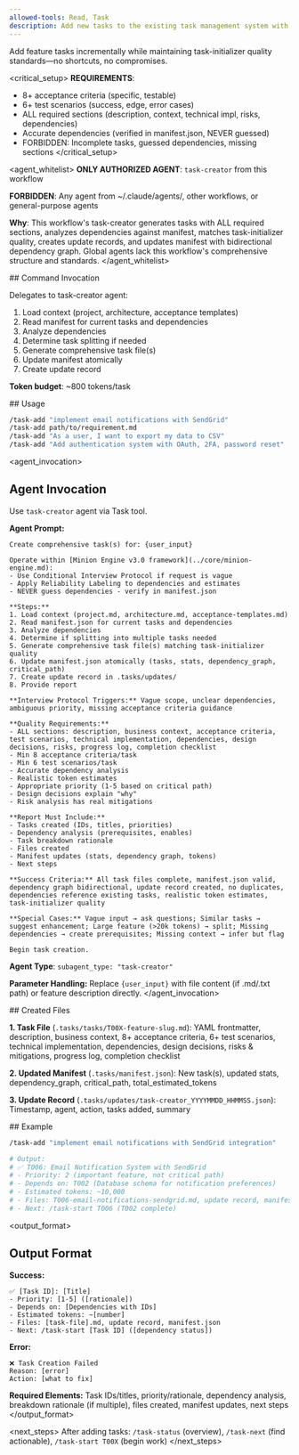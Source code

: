 ```yaml
---
allowed-tools: Read, Task
description: Add new tasks to the existing task management system with full comprehensiveness
---
```


<purpose>
Add feature tasks incrementally while maintaining task-initializer quality standards—no shortcuts, no compromises.
</purpose>

<critical_setup>
**REQUIREMENTS**:
- 8+ acceptance criteria (specific, testable)
- 6+ test scenarios (success, edge, error cases)
- ALL required sections (description, context, technical impl, risks, dependencies)
- Accurate dependencies (verified in manifest.json, NEVER guessed)
- FORBIDDEN: Incomplete tasks, guessed dependencies, missing sections
</critical_setup>

<agent_whitelist>
**ONLY AUTHORIZED AGENT**: `task-creator` from this workflow

**FORBIDDEN**: Any agent from ~/.claude/agents/, other workflows, or general-purpose agents

**Why**: This workflow's task-creator generates tasks with ALL required sections, analyzes dependencies against manifest, matches task-initializer quality, creates update records, and updates manifest with bidirectional dependency graph. Global agents lack this workflow's comprehensive structure and standards.
</agent_whitelist>

<invocation>
## Command Invocation

Delegates to task-creator agent:
1. Load context (project, architecture, acceptance templates)
2. Read manifest for current tasks and dependencies
3. Analyze dependencies
4. Determine task splitting if needed
5. Generate comprehensive task file(s)
6. Update manifest atomically
7. Create update record

**Token budget**: ~800 tokens/task
</invocation>

<usage>
## Usage

```bash
/task-add "implement email notifications with SendGrid"
/task-add path/to/requirement.md
/task-add "As a user, I want to export my data to CSV"
/task-add "Add authentication system with OAuth, 2FA, password reset"  # Split into multiple tasks
```
</usage>

<agent_invocation>
## Agent Invocation

Use `task-creator` agent via Task tool.

**Agent Prompt:**

```
Create comprehensive task(s) for: {user_input}

Operate within [Minion Engine v3.0 framework](../core/minion-engine.md):
- Use Conditional Interview Protocol if request is vague
- Apply Reliability Labeling to dependencies and estimates
- NEVER guess dependencies - verify in manifest.json

**Steps:**
1. Load context (project.md, architecture.md, acceptance-templates.md)
2. Read manifest.json for current tasks and dependencies
3. Analyze dependencies
4. Determine if splitting into multiple tasks needed
5. Generate comprehensive task file(s) matching task-initializer quality
6. Update manifest.json atomically (tasks, stats, dependency_graph, critical_path)
7. Create update record in .tasks/updates/
8. Provide report

**Interview Protocol Triggers:** Vague scope, unclear dependencies, ambiguous priority, missing acceptance criteria guidance

**Quality Requirements:**
- ALL sections: description, business context, acceptance criteria, test scenarios, technical implementation, dependencies, design decisions, risks, progress log, completion checklist
- Min 8 acceptance criteria/task
- Min 6 test scenarios/task
- Accurate dependency analysis
- Realistic token estimates
- Appropriate priority (1-5 based on critical path)
- Design decisions explain "why"
- Risk analysis has real mitigations

**Report Must Include:**
- Tasks created (IDs, titles, priorities)
- Dependency analysis (prerequisites, enables)
- Task breakdown rationale
- Files created
- Manifest updates (stats, dependency graph, tokens)
- Next steps

**Success Criteria:** All task files complete, manifest.json valid, dependency graph bidirectional, update record created, no duplicates, dependencies reference existing tasks, realistic token estimates, task-initializer quality

**Special Cases:** Vague input → ask questions; Similar tasks → suggest enhancement; Large feature (>20k tokens) → split; Missing dependencies → create prerequisites; Missing context → infer but flag

Begin task creation.
```

**Agent Type**: `subagent_type: "task-creator"`

**Parameter Handling:** Replace `{user_input}` with file content (if .md/.txt path) or feature description directly.
</agent_invocation>

<artifacts>
## Created Files

**1. Task File** (`.tasks/tasks/T00X-feature-slug.md`): YAML frontmatter, description, business context, 8+ acceptance criteria, 6+ test scenarios, technical implementation, dependencies, design decisions, risks & mitigations, progress log, completion checklist

**2. Updated Manifest** (`.tasks/manifest.json`): New task(s), updated stats, dependency_graph, critical_path, total_estimated_tokens

**3. Update Record** (`.tasks/updates/task-creator_YYYYMMDD_HHMMSS.json`): Timestamp, agent, action, tasks added, summary
</artifacts>

<examples>
## Example

```bash
/task-add "implement email notifications with SendGrid integration"

# Output:
# ✅ T006: Email Notification System with SendGrid
# - Priority: 2 (important feature, not critical path)
# - Depends on: T002 (Database schema for notification preferences)
# - Estimated tokens: ~10,000
# - Files: T006-email-notifications-sendgrid.md, update record, manifest.json
# - Next: /task-start T006 (T002 complete)
```
</examples>

<output_format>
## Output Format

**Success:**
```
✅ [Task ID]: [Title]
- Priority: [1-5] ([rationale])
- Depends on: [Dependencies with IDs]
- Estimated tokens: ~[number]
- Files: [task-file].md, update record, manifest.json
- Next: /task-start [Task ID] ([dependency status])
```

**Error:**
```
❌ Task Creation Failed
Reason: [error]
Action: [what to fix]
```

**Required Elements:** Task IDs/titles, priority/rationale, dependency analysis, breakdown rationale (if multiple), files created, manifest updates, next steps
</output_format>

<next_steps>
After adding tasks: `/task-status` (overview), `/task-next` (find actionable), `/task-start T00X` (begin work)
</next_steps>
